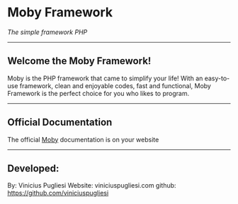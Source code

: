 # Moby Framework

*The simple framework PHP*

------------------------------

## Welcome the Moby Framework!

Moby is the PHP framework that came to simplify your life! With an easy-to-use framework, clean and enjoyable codes, fast and functional, Moby Framework is the perfect choice for you who likes to program.


------------------------------
## Official Documentation

The official [Moby](http://mobyframework.com/docs) documentation is on your website

------------------------------

## Developed:
By: Vinicius Pugliesi
Website: viniciuspugliesi.com
github: https://github.com/viniciuspugliesi
